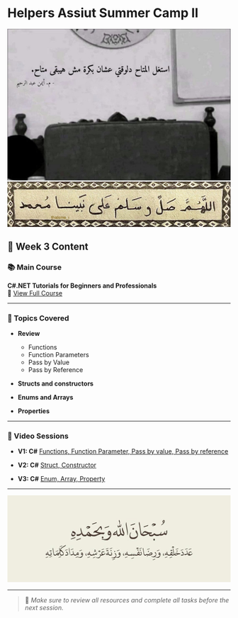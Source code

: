 # Helpers Assiut Summer Camp II

![Week3Photo](Photo/photoweek03.jpg)
![Week3Cover](Photo/p1.jpg)

## 📅 Week 3 Content

### 📚 Main Course

**C#.NET Tutorials for Beginners and Professionals**  
🔗 [View Full Course](https://dotnettutorials.net/course/csharp-dot-net-tutorials/)

---

### 🧠 Topics Covered

- **Review**  
  - Functions
  - Function Parameters
  - Pass by Value
  - Pass by Reference

- **Structs and constructors**
- **Enums and Arrays**
- **Properties**

---

### 🎥 Video Sessions

* **V1: C#** [Functions, Function Parameter, Pass by value, Pass by reference](https://youtu.be/hQyxY1TNrdw?si=HPQZY8noqLeKJ0Uc)

* **V2: C#** [Struct, Constructor](https://youtu.be/jJGnJOO-52w?si=mvwpnvk3SH_2stQu)

* **V3: C#** [Enum, Array, Property](https://youtu.be/HWx5GCBJMPg?si=dvwMsUlh461nliy8)

---

![Week2Photo](Photo/p2.jpg)

---

> 🔔 *Make sure to review all resources and complete all tasks before the next session.*